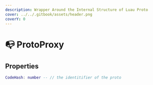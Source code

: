 ```yaml
---
description: Wrapper Around the Internal Structure of Luau Proto
cover: ../../.gitbook/assets/header.png
coverY: 0
---
```


# 📭 ProtoProxy

## Properties <a href="#properties" id="properties"></a>

```lua
CodeHash: number -- // the identitifier of the proto
```
